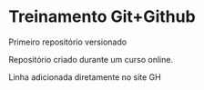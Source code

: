 # Treinamento Git+Github
 Primeiro repositório versionado

Repositório criado durante um curso online.

Linha adicionada diretamente no site GH

